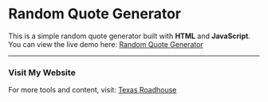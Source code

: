 # Random Quote Generator

This is a simple random quote generator built with **HTML** and **JavaScript**.  
You can view the live demo here: [Random Quote Generator](https://riazkhosa.github.io/random-quotes-generater)

---

### Visit My Website
For more tools and content, visit: [Texas Roadhouse](https://menufortexasroadhousewithprices.com)
